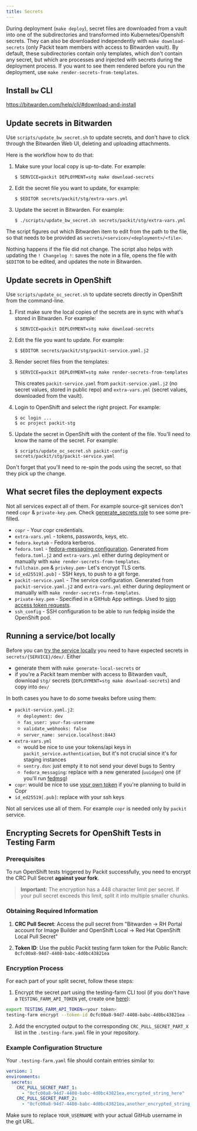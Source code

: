 ```yaml
---
title: Secrets
---
```


During deployment (`make deploy`), secret files are downloaded from a vault
into one of the subdirectories and transformed into Kubernetes/Openshift secrets.
They can also be downloaded independently with `make download-secrets`
(only Packit team members with access to Bitwarden vault).
By default, these subdirectories contain only templates, which don't contain any secret,
but which are processes and injected with secrets during the deployment process.
If you want to see them rendered before you run the deployment,
use `make render-secrets-from-templates`.

## Install `bw` CLI

https://bitwarden.com/help/cli/#download-and-install

## Update secrets in Bitwarden

Use `scripts/update_bw_secret.sh` to update secrets, and don't have to click
through the Bitwarden Web UI, deleting and uploading attachments.

Here is the workflow how to do that:

1. Make sure your local copy is up-to-date. For example:

   ```
   $ SERVICE=packit DEPLOYMENT=stg make download-secrets
   ```

2. Edit the secret file you want to update, for example:

   ```
   $ $EDITOR secrets/packit/stg/extra-vars.yml
   ```

3. Update the secret in Bitwarden. For example:

   ```
   $ ./scripts/update_bw_secret.sh secrets/packit/stg/extra-vars.yml
   ```

The script figures out which Bitwarden item to edit from the path to the file,
so that needs to be provided as `secrets/<service>/<deployment>/<file>`.

Nothing happens if the file did not change. The script also helps with
updating the `! Changelog !`: saves the note in a file, opens the file with
`$EDITOR` to be edited, and updates the note in Bitwarden.

## Update secrets in OpenShift

Use `scripts/update_oc_secret.sh` to update secrets directly in OpenShift from
the command-line.

1. First make sure the local copies of the secrets are in sync
   with what's stored in Bitwarden. For example:

   ```
   $ SERVICE=packit DEPLOYMENT=stg make download-secrets
   ```

2. Edit the file you want to update. For example:

   ```
   $ $EDITOR secrets/packit/stg/packit-service.yaml.j2
   ```

3. Render secret files from the templates:

   ```
   $ SERVICE=packit DEPLOYMENT=stg make render-secrets-from-templates
   ```

   This creates `packit-service.yaml` from `packit-service.yaml.j2`
   (no secret values, stored in public repo) and `extra-vars.yml`
   (secret values, downloaded from the vault).

4. Login to OpenShift and select the right project. For example:

   ```
   $ oc login ...
   $ oc project packit-stg
   ```

5. Update the secret in OpenShift with the content of the file. You'll need to
   know the name of the secret. For example:

   ```
   $ scripts/update_oc_secret.sh packit-config secrets/packit/stg/packit-service.yaml
   ```

Don't forget that you'll need to re-spin the pods using the secret, so that
they pick up the change.

## What secret files the deployment expects

Not all services expect all of them. For example source-git services don't need `copr` & `private-key.pem`.
Check [generate_secrets role](https://github.com/packit/deployment/tree/main/playbooks/roles/generate_secrets/files) to see some pre-filled.

- `copr` - Your copr credentials.
- `extra-vars.yml` - tokens, passwords, keys, etc.
- `fedora.keytab` - Fedora kerberos.
- `fedora.toml` - [fedora-messaging configuration](https://fedora-messaging.readthedocs.io/en/stable/configuration.html). Generated from `fedora.toml.j2` and `extra-vars.yml` either during deployment or manually with `make render-secrets-from-templates`.
- `fullchain.pem` & `privkey.pem`- Let's encrypt TLS certs.
- `id_ed25519[.pub]` - SSH keys, to push to a git forge.
- `packit-service.yaml` - The service configuration. Generated from `packit-service.yaml.j2` and `extra-vars.yml` either during deployment or manually with `make render-secrets-from-templates`.
- `private-key.pem` - Specified in a GitHub App settings. Used to [sign access token requests](https://developer.github.com/apps/building-github-apps/authenticating-with-github-apps/#authenticating-as-a-github-app).
- `ssh_config` - SSH configuration to be able to run fedpkg inside the OpenShift pod.

## Running a service/bot locally

Before you can [try the service locally](testing-changes)
you need to have expected secrets in `secrets/{SERVICE}/dev/`. Either

- generate them with `make generate-local-secrets` or
- if you're a Packit team member with access to Bitwarden vault, download `stg/` secrets (`DEPLOYMENT=stg make download-secrets`) and copy into `dev/`

In both cases you have to do some tweaks before using them:

- `packit-service.yaml.j2`:
  - `deployment: dev`
  - `fas_user: your-fas-username`
  - `validate_webhooks: false`
  - `server_name: service.localhost:8443`
- `extra-vars.yml`
  - would be nice to use your tokens/api keys in `packit_service.authentication`, but it's not crucial since it's for staging instances
  - `sentry.dsn`: just empty it to not send your devel bugs to Sentry
  - `fedora_messaging`: replace with a new generated (`uuidgen`) one (if you'll run [fedmsg](https://github.com/packit/packit-service-fedmsg))
- `copr`: would be nice to use [your own token](https://copr.fedorainfracloud.org/api/) if you're planning to build in Copr
- `id_ed25519[.pub]`: replace with your ssh keys

Not all services use all of them. For example `copr` is needed only by `packit` service.

## Encrypting Secrets for OpenShift Tests in Testing Farm

### Prerequisites

To run OpenShift tests triggered by Packit successfully, you need to encrypt the CRC Pull Secret **against your fork**.

> **Important:** The encryption has a 448 character limit per secret. If your pull secret exceeds this limit, split it into multiple smaller chunks.

### Obtaining Required Information

1. **CRC Pull Secret**: Access the pull secret from "Bitwarden → RH Portal account for Image Builder and OpenShift Local → Red Hat OpenShift Local Pull Secret"

2. **Token ID**: Use the public Packit testing farm token for the Public Ranch:
   `0cfc00a8-94d7-4408-babc-4d0bc43821ea`

### Encryption Process

For each part of your split secret, follow these steps:

1. Encrypt the secret part using the testing-farm CLI tool (if you don't have a `TESTING_FARM_API_TOKEN` yet, create one [here](https://testing-farm.io/tokens/)):

```bash
export TESTING_FARM_API_TOKEN=<your token>
testing-farm encrypt --token-id 0cfc00a8-94d7-4408-babc-4d0bc43821ea --git-url https://github.com/YOUR_USERNAME/deployment <crc_pull_secret_part>
```

2. Add the encrypted output to the corresponding `CRC_PULL_SECRET_PART_X` list in the `.testing-farm.yaml` file in your repository.

### Example Configuration Structure

Your `.testing-farm.yaml` file should contain entries similar to:

```yaml
version: 1
environments:
  secrets:
    CRC_PULL_SECRET_PART_1:
      - "0cfc00a8-94d7-4408-babc-4d0bc43821ea,encrypted_string_here"
    CRC_PULL_SECRET_PART_2:
      - "0cfc00a8-94d7-4408-babc-4d0bc43821ea,another_encrypted_string_here"
```

Make sure to replace `YOUR_USERNAME` with your actual GitHub username in the git URL.
